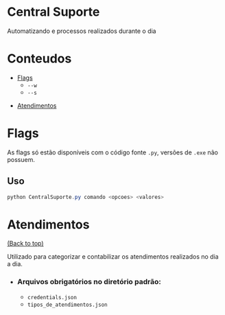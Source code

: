 # Central Suporte
Automatizando e processos realizados durante o dia

# Conteudos

- [Flags](#Flags)
    - `--w`
    - `--s`
* [Atendimentos](#Atendimentos)


# Flags
As flags só estão disponíveis com o código fonte ``.py``, versões de ``.exe`` não possuem.

## Uso
``` powershell
python CentralSuporte.py comando <opcoes> <valores>
```

# Atendimentos

[(Back to top)](#Conteudos) 

Utilizado para categorizar e contabilizar os atendimentos realizados no dia a dia.

- ### Arquivos obrigatórios no diretório padrão:
    - ``credentials.json``
    - ``tipos_de_atendimentos.json``